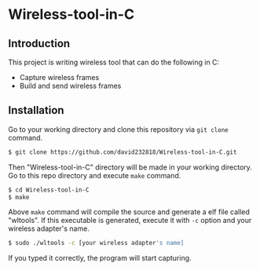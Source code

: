 # Wireless-tool-in-C

## Introduction
This project is writing wireless tool that can do the following in C:
 - Capture wireless frames
 - Build and send wireless frames

## Installation

Go to your working directory and clone this repository via `git clone` command.

```Bash
$ git clone https://github.com/david232818/Wireless-tool-in-C.git
```

Then "Wireless-tool-in-C" directory will be made in your working directory. Go to this repo directory and execute `make` command.

```Bash
$ cd Wireless-tool-in-C
$ make
``` 

Above `make` command will compile the source and generate a elf file called "wltools". If this executable is generated, execute it with `-c` option and your wireless adapter's name.

```Bash
$ sudo ./wltools -c [your wireless adapter's name]
```

If you typed it correctly, the program will start capturing.

